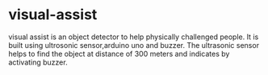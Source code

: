 # visual-assist
visual assist is an object detector to help physically challenged people.
It is built using ultrosonic sensor,arduino uno and buzzer.
The ultrasonic sensor helps to find the object at distance of 300 meters and indicates by activating buzzer.
